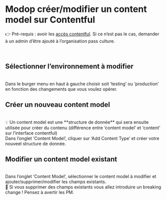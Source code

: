 # Modop créer/modifier un content model sur Contentful

👉 Pré-requis : avoir les [accès contentful](https://app.contentful.com/spaces/2bg01iqy0isv/environments/testing/home). Si ce n’est pas le cas, demander à un admin d’être ajouté à l’organisation pass culture.

<br/>

## Sélectionner l’environnement à modifier
<br/>
  Dans le burger menu en haut à gauche choisir soit ‘testing’ ou ‘production’ en fonction des changements que vous voulez opérer.

<br/>

## Créer un nouveau content model
<br/>
💡 Un content model est une **structure de donnée** qui sera ensuite utilisée pour créer du contenu (différence entre ‘content model’ et ‘content’ sur l’interface contentful)

<br/>
  Dans l’onglet ‘Content Model’, cliquer sur ‘Add Content Type’ et créer votre nouveel structure de donnée.

<br/>

## Modifier un content model existant
<br/>
  Dans l’onglet ‘Content Model’, sélectionner le content model à modifier et ajouter/supprimer/modifier les champs existants.

<br/>
🚨 Si vous supprimer des champs existants vous allez introduire un breaking change ! Pensez à avertir les PM.

